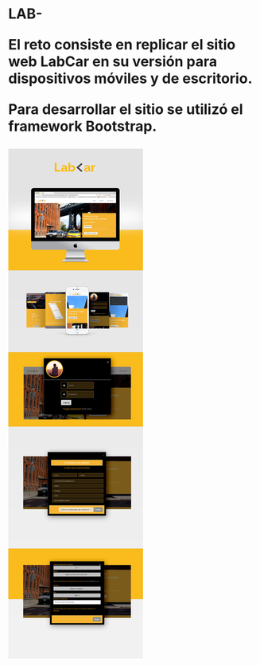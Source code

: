 <h1>LAB-<AR</h1>

El reto consiste en replicar el sitio web LabCar en su versión para dispositivos móviles y de escritorio.

Para desarrollar el sitio se utilizó el framework Bootstrap.


![Web Site](assets/images/labCar.jpg)
